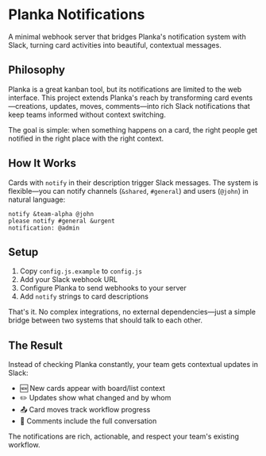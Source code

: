 # Planka Notifications

A minimal webhook server that bridges Planka's notification system with Slack, turning card activities into beautiful, contextual messages.

## Philosophy

Planka is a great kanban tool, but its notifications are limited to the web interface. This project extends Planka's reach by transforming card events—creations, updates, moves, comments—into rich Slack notifications that keep teams informed without context switching.

The goal is simple: when something happens on a card, the right people get notified in the right place with the right context.

## How It Works

Cards with `notify` in their description trigger Slack messages. The system is flexible—you can notify channels (`&shared`, `#general`) and users (`@john`) in natural language:

```
notify &team-alpha @john
please notify #general &urgent
notification: @admin
```

## Setup

1. Copy `config.js.example` to `config.js`
2. Add your Slack webhook URL
3. Configure Planka to send webhooks to your server
4. Add `notify` strings to card descriptions

That's it. No complex integrations, no external dependencies—just a simple bridge between two systems that should talk to each other.

## The Result

Instead of checking Planka constantly, your team gets contextual updates in Slack:

- 🆕 New cards appear with board/list context
- ✏️ Updates show what changed and by whom  
- 📤 Card moves track workflow progress
- 💬 Comments include the full conversation

The notifications are rich, actionable, and respect your team's existing workflow. 
